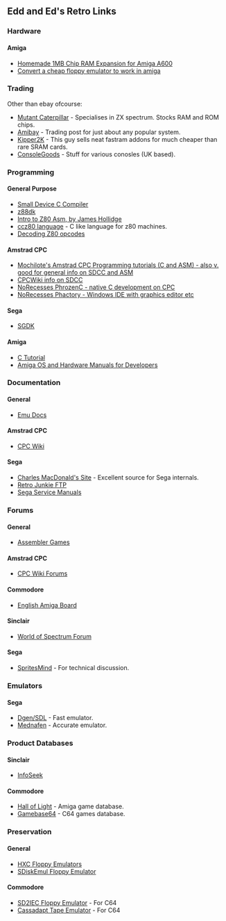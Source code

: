 ## Edd and Ed's Retro Links

### Hardware

#### Amiga

- [Homemade 1MB Chip RAM Expansion for Amiga A600](http://elgensrepairs.blogspot.co.uk/2012/10/homemade-1mb-chip-ram-expansion-for.html)
- [Convert a cheap floppy emulator to work in amiga](http://cortexamigafloppydrive.wordpress.com/)

### Trading

Other than ebay ofcourse:

- [Mutant Caterpillar](http://www.mutant-caterpillar.co.uk/) - Specialises in ZX spectrum. Stocks RAM and ROM chips.
- [Amibay](http://www.amibay.com/) - Trading post for just about any popular system.
- [Kipper2K](http://kipper2k.com/amigaforsale/) - This guy sells neat fastram addons for much cheaper than rare SRAM cards.
- [ConsoleGoods](http://consolegoods.co.uk/) - Stuff for various conosles (UK based).

### Programming

#### General Purpose

- [Small Device C Compiler](http://sdcc.sourceforge.net/)
- [z88dk](http://www.z88dk.org/forum/)
- [Intro to Z80 Asm, by James Hollidge](http://www.worldofspectrum.org/Z80.html)
- [ccz80 language](http://www.telefonica.net/web2/emilioguerrero/ccz80/ccz80.html) - C like language for z80 machines.
- [Decoding Z80 opcodes](http://www.z80.info/decoding.htm)

#### Amstrad CPC
- [Mochilote's Amstrad CPC Programming tutorials (C and ASM) - also v. good for general info on SDCC and ASM](http://www.cpcmania.com/Docs/Programming/Programming.htm)
- [CPCWiki info on SDCC](http://cpcwiki.eu/index.php/SDCC_and_CPC)
- [NoRecesses PhrozenC - native C development on CPC](http://cpcrulez.fr/coding-crossdev-phrozenC.htm)
- [NoRecesses Phactory - Windows IDE with graphics editor etc](http://www.norecess.net/phactory.html)

#### Sega

- [SGDK](https://code.google.com/p/sgdk/)

#### Amiga

- [C Tutorial](http://www.pcguru.plus.com/tutorial/amiga_c.html)
- [Amiga OS and Hardware Manuals for Developers](http://amigadev.elowar.com/)

### Documentation

#### General

- [Emu Docs](http://emu-docs.org/)

#### Amstrad CPC
- [CPC Wiki](http://cpcwiki.eu/)

#### Sega

- [Charles MacDonald's Site](http://www.youtube.com/watch?v=PJvYprLDcRs) - Excellent source for Sega internals.
- [Retro Junkie FTP](http://retrojunkie.net/ftp/)
- [Sega Service Manuals](http://www.assemblergames.com/forums/showthread.php?44343-Sega-Service-Manuals)

### Forums

#### General

- [Assembler Games](http://assemblergames.com)
 
#### Amstrad CPC
- [CPC Wiki Forums](http://www.cpcwiki.eu/forum/)

#### Commodore

- [English Amiga Board](http://eab.abime.net/)

#### Sinclair

- [World of Spectrum Forum](http://www.worldofspectrum.org/forums/)

#### Sega

- [SpritesMind](http://gendev.spritesmind.net/forum/) - For technical discussion.

### Emulators

#### Sega

- [Dgen/SDL](http://dgen.sourceforge.net/) - Fast emulator.
- [Mednafen](http://mednafen.sourceforge.net/) - Accurate emulator.

### Product Databases

#### Sinclair

- [InfoSeek](http://www.worldofspectrum.org/infoseek.cgi)

#### Commodore

- [Hall of Light](http://hol.abime.net/) - Amiga game database.
- [Gamebase64](http://www.youtube.com/watch?v=PJvYprLDcRs) - C64 games database.

### Preservation

#### General

- [HXC Floppy Emulators](http://hxc2001.com/)
- [SDiskEmul Floppy Emulator](http://atariamiga.free.fr/sdiskemul.php)

#### Commodore

- [SD2IEC Floppy Emulator](http://www.sd2iec.co.uk/) - For C64
- [Cassadapt Tape Emulator](http://c8d.cbm8bit.com/cassadapt.php) - For C64
